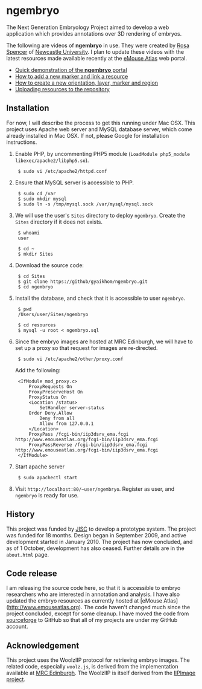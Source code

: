 ngembryo
========

The Next Generation Embryology Project aimed to develop a web application
which provides annotations over 3D rendering of embryos.

The following are videos of **ngembryo** in use. They were created by
[Rosa Spencer](http://www.dgemap.org/people/profiles/16) of [Newcastle
University](http://www.ncl.ac.uk). I plan to update these videos with
the latest resources made available recently at the [eMouse
Atlas](http://www.emouseatlas.org) web portal.

* [Quick demonstration of the **ngembryo** portal](http://screencast.com/t/YzE5N2QwMWE)
* [How to add a new marker and link a resource](http://screencast.com/t/ZmU1YjIzZDIt)
* [How to create a new orientation, layer, marker and region](http://screencast.com/t/NzEwNGEy)
* [Uploading resources to the repository](http://screencast.com/t/NDI3MDM2YjMt)


## Installation

For now, I will describe the process to get this running under Mac
OSX. This project uses Apache web server and MySQL database server,
which come already installed in Mac OSX. If not, please Google for
installation instructions.

1. Enable PHP, by uncommenting PHP5 module (`LoadModule php5_module libexec/apache2/libphp5.so`).

        $ sudo vi /etc/apache2/httpd.conf

2. Ensure that MySQL server is accessible to PHP.

        $ sudo cd /var
        $ sudo mkdir mysql
        $ sudo ln -s /tmp/mysql.sock /var/mysql/mysql.sock

3. We will use the user's `Sites` directory to deploy `ngembryo`.
   Create the `Sites` directory if it does not exists.

        $ whoami
        user

        $ cd ~
        $ mkdir Sites

4. Download the source code:

        $ cd Sites
        $ git clone https://github/gyaikhom/ngembryo.git
        $ cd ngembryo

5. Install the database, and check that it is accessible to user `ngembryo`.

        $ pwd
        /Users/user/Sites/ngembryo

        $ cd resources
        $ mysql -u root < ngembryo.sql

6. Since the embryo images are hosted at MRC Edinburgh, we will have
   to set up a proxy so that request for images are re-directed.

        $ sudo vi /etc/apache2/other/proxy.conf

   Add the following:

        <IfModule mod_proxy.c>
            ProxyRequests On
            ProxyPreserveHost On
            ProxyStatus On
            <Location /status>
                SetHandler server-status
	        Order Deny,Allow
                Deny from all
                Allow from 127.0.0.1
            </Location>
            ProxyPass /fcgi-bin/iip3dsrv_ema.fcgi http://www.emouseatlas.org/fcgi-bin/iip3dsrv_ema.fcgi
            ProxyPassReverse /fcgi-bin/iip3dsrv_ema.fcgi http://www.emouseatlas.org/fcgi-bin/iip3dsrv_ema.fcgi
        </IfModule>

7. Start apache server

        $ sudo apachectl start

8. Visit `http://localhost:80/~user/ngembryo`. Register as user, and
   `ngembryo` is ready for use.


## History

This project was funded by [JISC](http://www.jisc.ac.uk/) to develop a
prototype system. The project was funded for 18 months. Design began in
September 2009, and active development started in January 2010. The project
has now concluded, and as of 1 October, development has also ceased. Further
details are in the `about.html` page.

## Code release

I am releasing the source code here, so that it is accessible to
embryo researchers who are interested in annotation and analysis. I have
also updated the embryo resources as currently hosted at [eMouse Atlas]
(http://www.emouseatlas.org). The code haven't changed much since the
project concluded, except for some cleanup. I have moved the code from
[sourceforge](http://sourceforge.net/projects/ngembryo/) to
GitHub so that all of my projects are under my GitHub account.

## Acknowledgement

This project uses the WoolzIIP protocol for retrieving embryo images. The related
code, especially `woolz.js`, is derived from the implementation available at
[MRC Edinburgh](http://aberlour.hgu.mrc.ac.uk/wlziipdemos/). The WoolzIIP is
itself derived from the [IIPImage project](http://iipimage.sourceforge.net/).
